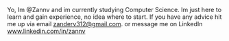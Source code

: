 Yo, Im @Zannv and im currently studying Computer Science.
Im just here to learn and gain experience, no idea where to start.
If you have any advice hit me up via email zanderv312@gmail.com.
or message me on LinkedIn www.linkedin.com/in/zannv

